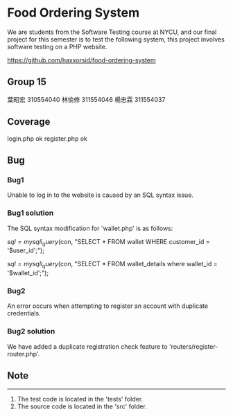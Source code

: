 # Food Ordering System

We are students from the Software Testing course at NYCU, and our final project for this semester is to test the following system, this project involves software testing on a PHP website.

https://github.com/haxxorsid/food-ordering-system

## Group 15
葉昭宏 310554040
林愉修 311554046
楊忠霖 311554037

## Coverage
login.php ok
register.php ok

## Bug
### Bug1
Unable to log in to the website is caused by an SQL syntax issue.

### Bug1 solution
The SQL syntax modification for 'wallet.php' is as follows:

$sql = mysqli_query($con, "SELECT * FROM wallet WHERE customer_id = '$user_id';");

$sql = mysqli_query($con, "SELECT * FROM wallet_details where wallet_id = '$wallet_id';");

### Bug2
An error occurs when attempting to register an account with duplicate credentials.

### Bug2 solution
We have added a duplicate registration check feature to 'routers/register-router.php'.

## Note
---------
1. The test code is located in the 'tests' folder.
2. The source code is located in the 'src' folder.
